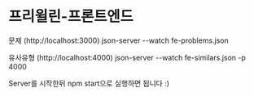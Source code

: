 # 프리윌린-프론트엔드

문제 (http://localhost:3000)
json-server --watch fe-problems.json 

유사유형 (http://localhost:4000)
json-server --watch fe-similars.json -p 4000

Server를 시작한뒤 npm start으로 실행하면 됩니다 :)

